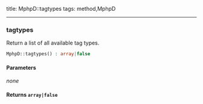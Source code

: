title: MphpD::tagtypes
tags: method,MphpD

---

<div class="method">
<h3 class="method-name">tagtypes</h3>
<p>Return a list of all available tag types.<br></p>

```php
MphpD::tagtypes() : array|false
```

#### Parameters

*none*


#### Returns `array|false`




</div>